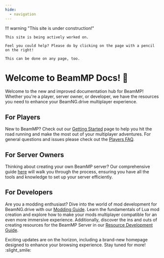 ```yaml
---
hide:
  - navigation
---
```

!!! warning "This site is under construction!"

    This site is being actively worked on. 
    
    Feel you could help? Please do by clicking on the page with a pencil on the right!

    This can be done on any page, too.

# Welcome to BeamMP Docs! :tada:

Welcome to the new and improved documentation hub for BeamMP! Whether you're a player, server owner, or developer, we have the resources you need to enhance your BeamNG.drive multiplayer experience.

## For Players

New to BeamMP? Check out our [Getting Started](../game/getting-started.md) page to help you hit the road running and make the most out of your multiplayer adventures.
For general questions and issues please check out the [Players FAQ](../support/player-faq.md).

## For Server Owners

Thinking about creating your own BeamMP server? Our comprehensive guide [here](../server/create-a-server.md) will walk you through the process, ensuring you have all the tools and knowledge to set up your server efficiently.

## For Developers

Are you a modding enthusiast? Dive into the world of mod development for BeamNG.drive with our [Modding Guide](../guides/mod-creation/client/getting-started.md). Learn the fundamentals of Lua mod creation and explore how to make your mods multiplayer compatible for an even more immersive experience. Additionally, discover the ins and outs of creating resources for the BeamMP Server in our [Resource Development Guide](../guides/mod-creation/server/getting-started.md).

Exciting updates are on the horizon, including a brand-new homepage designed to enhance your browsing experience. Stay tuned for more! :slight_smile:
